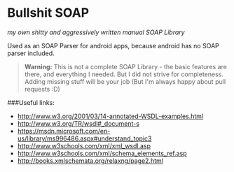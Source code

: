 Bullshit SOAP
=============
*my own shitty and aggressively written manual SOAP Library*

Used as an SOAP Parser for android apps, because android has no SOAP parser included.

>**Warning:**
>This is not a complete SOAP Library - the basic features are there, and everything I needed.
>But I did not strive for completeness. Adding missing stuff will be your job (But I'm always happy about pull requests :D)

###Useful links:

 - http://www.w3.org/2001/03/14-annotated-WSDL-examples.html
 - http://www.w3.org/TR/wsdl#_document-s
 - https://msdn.microsoft.com/en-us/library/ms996486.aspx#understand_topic3
 - http://www.w3schools.com/xml/xml_wsdl.asp
 - http://www.w3schools.com/xml/schema_elements_ref.asp
 - http://books.xmlschemata.org/relaxng/page2.html